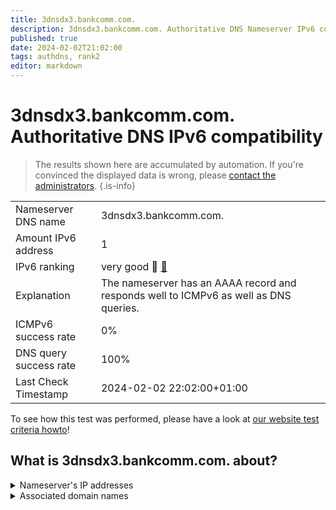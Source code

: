 ```yaml
---
title: 3dnsdx3.bankcomm.com.
description: 3dnsdx3.bankcomm.com. Authoritative DNS Nameserver IPv6 compatibility
published: true
date: 2024-02-02T21:02:00
tags: authdns, rank2
editor: markdown
---
```


# 3dnsdx3.bankcomm.com. Authoritative DNS IPv6 compatibility

> The results shown here are accumulated by automation. If you're convinced the displayed data is wrong, please [contact the administrators](/howto/chat). 
{.is-info}




|   |   |
| - | - |
| Nameserver DNS name | 3dnsdx3.bankcomm.com.
| Amount IPv6 address | 1
| IPv6 ranking | very good :2nd_place_medal: [🔗](/howto/ranking) |
| Explanation | The nameserver has an AAAA record and responds well to ICMPv6 as well as DNS queries. |
| ICMPv6 success rate | 0%|
| DNS query success rate | 100% |
| Last Check Timestamp | 2024-02-02 22:02:00+01:00 |

To see how this test was performed, please have a look at [our website test criteria howto](/howto/testcriteria/authdns)!


## What is 3dnsdx3.bankcomm.com. about?




<details>
<summary>Nameserver's IP addresses</summary>

240e:688:200:1600::53

</details>



<details>
<summary>Associated domain names</summary>

www.bankcomm.com

</details>
